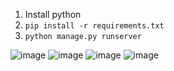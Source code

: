 1. Install python
2. ```pip install -r requirements.txt```
3. ```python manage.py runserver ```

![image](https://github.com/muslimbek77/vkchat.ru/assets/48023644/57c055be-a793-48a6-bb73-ff279f73dc89)
![image](https://github.com/muslimbek77/vkchat.ru/assets/48023644/dba77331-db8b-4299-93c9-1570736def99)
![image](https://github.com/muslimbek77/vkchat.ru/assets/48023644/4ae9f1dd-0250-49d4-95a8-7e3d4abd6bfe)
![image](https://github.com/muslimbek77/vkchat.ru/assets/48023644/ee1ac296-5801-41b8-9860-1a761887bfb8)
